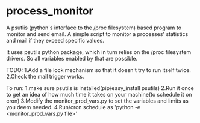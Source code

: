 process_monitor
===============

A psutlis (python's interface to the /proc filesystem) based program to monitor and send email. 
A simple script to monitor a processes' statistics and mail if they exceed specific values.

It uses psutils python package, which in turn relies on the /proc filesystem drivers.
So all variables enabled by that are possible.

TODO:
    1.Add a file lock mechanism so that it doesn't try to run itself twice.
    2.Check the mail trigger works.

To run:
    1.make sure psutils is installed(pip/easy_install psutils)
    2.Run it once to get an idea of how much time it takes on your machine(to schedule it on cron)
    3.Modify the monitor_prod_vars.py to set the variables and limits as you deem needed.
    4.Run/cron schedule as 'python -e <monitor_prod_vars.py file>'
